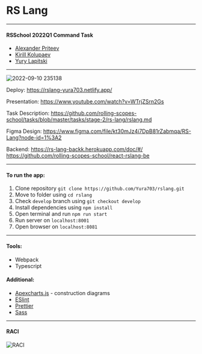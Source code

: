 #  RS Lang
-------------------
#### RSSchool 2022Q1 Command Task
* [Alexander Priteev](https://github.com/alexanderpriteev)
* [Kirill Kolupaev](https://github.com/aoiharu1)
* [Yury Lapitski](https://github.com/yura703)
-------------------
![2022-09-10 235138](https://user-images.githubusercontent.com/59707794/189501319-2237cfaf-3a50-4127-86de-e48d13866e4a.jpg)

Deploy: https://rslang-yura703.netlify.app/

Presentation: https://www.youtube.com/watch?v=WTrjZSrn2Gs 

Task Description: https://github.com/rolling-scopes-school/tasks/blob/master/tasks/stage-2/rs-lang/rslang.md

Figma Design: https://www.figma.com/file/kt30mJz4i7DpB81rZabmqa/RS-Lang?node-id=1%3A2 

Backend: https://rs-lang-backk.herokuapp.com/doc/#/
https://github.com/rolling-scopes-school/react-rslang-be

--------------------------
#### To run the app:
  1. Clone repository `git clone https://github.com/Yura703/rslang.git`
  2. Move to folder using `cd rslang`
  3. Check `develop` branch using `git checkout develop`
  4. Install dependencies using `npm install`
  5. Open terminal and run `npm run start` 
  6. Run server on `localhost:8001`
  7. Open browser on `localhost:8081`
-------------------------
#### Tools:
- Webpack
- Typescript

#### Additional:
- [Apexcharts.js](https://apexcharts.com/) - construction  diagrams
 - [ESlint](https://eslint.org/)
 - [Prettier](https://prettier.io/)
 - [Sass](https://sass-lang.com)
 
-------------------------
 #### RACI
 ![RACI](https://user-images.githubusercontent.com/101504196/189897430-80fcfb10-d4e4-4049-9290-962bde91108d.jpg)


